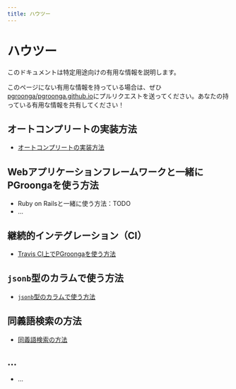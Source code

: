 ```yaml
---
title: ハウツー
---
```


# ハウツー

このドキュメントは特定用途向けの有用な情報を説明します。

このページにない有用な情報を持っている場合は、ぜひ[pgroonga/pgroonga.github.io](https://github.com/pgroonga/pgroonga.github.io)にプルリクエストを送ってください。あなたの持っている有用な情報を共有してください！

## オートコンプリートの実装方法

  * [オートコンプリートの実装方法](auto-complete.html)

## Webアプリケーションフレームワークと一緒にPGroongaを使う方法

  * Ruby on Railsと一緒に使う方法：TODO
  * ...

## 継続的インテグレーション（CI）

  * [Travis CI上でPGroongaを使う方法](travis-ci.html)

## `jsonb`型のカラムで使う方法

  * [`jsonb`型のカラムで使う方法](jsonb.html)

## 同義語検索の方法

  * [同義語検索の方法](synonyms.html)

## ...

  * ...

